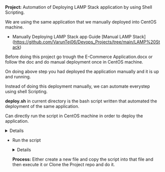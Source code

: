 **Project:** Automation of Deploying LAMP Stack application by using Shell Scripting.

We are using the same application that we manually deployed into CentOS machine. 

- Manually Deploying LAMP Stack app Guide [Manual LAMP Stack] (https://github.com/VarunTej06/Devops_Projects/tree/main/LAMP%20Stack)

Before doing this project go trough the E-Commerce Application.docx or follow the doc and do manual deployment once in CentOS machine.

On doing above step you had deployed the application manually and it is up and running. 

Instead of doing this deployment manually, we can automate everystep using shell Scripting. 

**deploy.sh** in current directory is the bash script written that automated the deployment of the same application. 

Can directly run the script in CentOS machine in order to deploy the application.
 
  <details>
  
  ```
  $ chmod +x deploy-ecommerce-application.sh
  ```
  </details>
  
- Run the script
  
  <details>
  
  ```
  $ ./deploy-ecommerce-application.sh
  ```
  </details>

  **Process:** Either create a new file and copy the script into that file and then execute it or Clone the Project repo and do it.
